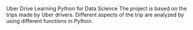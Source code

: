 Uber Drive Learning Python for Data Science
The project is based on the trips made by Uber drivers. Different aspects of the trip are analyzed by using different functions in Python.
